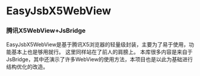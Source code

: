 # EasyJsbX5WebView
### 腾讯X5WebView+JsBridge
EasyJsbX5WebView是基于腾讯X5浏览器的轻量级封装，主要为了易于使用，功能基本上也是够用就行。
这里同样站在了前人的肩膀上。 本库很多内容是来自于JsBridge，其中还演示了许多WebView的使用方法，本项目也是以此为基础进行结构优化的改造。